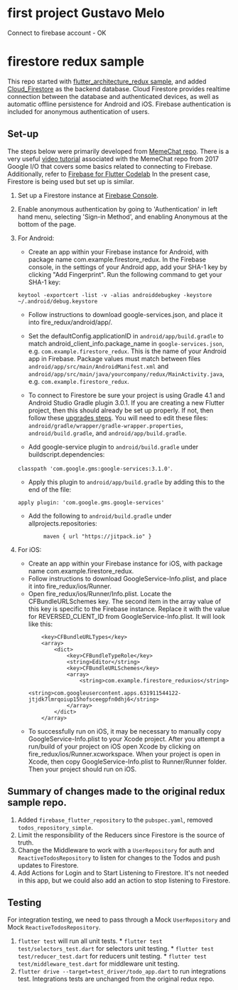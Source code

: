 # first project Gustavo Melo
Connect to firebase account - OK

# firestore redux sample

This repo started with [flutter_architecture_redux sample](https://github.com/brianegan/flutter_architecture_samples/blob/master/redux/README.md),
and added [Cloud_Firestore](https://firebase.google.com/docs/firestore/) as the backend database. Cloud Firestore
provides realtime connection between the database and authenticated devices, as well as automatic offline
persistence for Android and iOS. Firebase authentication is included for anonymous authentication of users.

## Set-up

The steps below were primarily developed from [MemeChat repo](https://github.com/efortuna/memechat/blob/master/README.md).
There is a very useful [video tutorial](https://www.youtube.com/watch?v=w2TcYP8qiRI) associated with the MemeChat
repo from 2017 Google I/O that covers some basics related to connecting to Firebase. Additionally, refer to
[Firebase for Flutter Codelab](https://codelabs.developers.google.com/codelabs/flutter-firebase/index.html?index=..%2F..%2Findex#0)
In the present case, Firestore is being used but set up is similar.

1) Set up a Firestore instance at [Firebase Console](https://console.firebase.google.com/).

2) Enable anonymous authentication by going to 'Authentication' in left hand menu, selecting
'Sign-in Method', and enabling Anonymous at the bottom of the page.

3) For Android:

    - Create an app within your Firebase instance for Android, with package name com.example.firestore_redux.
    In the Firebase console, in the settings of your Android app, add your SHA-1 key by clicking "Add Fingerprint".
    Run the following command to get your SHA-1 key:

    `keytool -exportcert -list -v -alias androiddebugkey -keystore ~/.android/debug.keystore`
    - Follow instructions to download google-services.json, and place it into fire_redux/android/app/.
    - Set the defaultConfig.applicationID in `android/app/build.gradle` to match
    android_client_info.package_name in `google-services.json`, e.g. `com.example.firestore_redux`.
    This is the name of your Android app in Firebase.
    Package values must match between files `android/app/src/main/AndroidManifest.xml` and
    `android/app/src/main/java/yourcompany/redux/MainActivity.java`, e.g. `com.example.firestore_redux`.

    - To connect to Firestore be sure your project is using Gradle 4.1 and Android Studio Gradle plugin 3.0.1.
    If you are creating a new Flutter project, then this should already be set up properly.
    If not, then follow these
    [upgrades steps](https://github.com/flutter/flutter/wiki/Updating-Flutter-projects-to-Gradle-4.1-and-Android-Studio-Gradle-plugin-3.0.1).
    You will need to edit these files: `android/gradle/wrapper/gradle-wrapper.properties`,
    `android/build.gradle`, and `android/app/build.gradle`.

    - Add google-service plugin to `android/build.gradle` under buildscript.dependencies:

    `classpath 'com.google.gms:google-services:3.1.0'`.

    - Apply this plugin to `android/app/build.gradle` by adding this to the end of the file:

    `apply plugin: 'com.google.gms.google-services'`

    - Add the following to `android/build.gradle` under allprojects.repositories:

    `        maven {
                 url "https://jitpack.io"
             }`

4) For iOS:

    - Create an app within your Firebase instance for iOS, with package name com.example.firestore_redux.
    - Follow instructions to download GoogleService-Info.plist, and place it into fire_redux/ios/Runner.
    - Open fire_redux/ios/Runner/Info.plist. Locate the CFBundleURLSchemes key.
    The second item in the array value of this key is specific to the Firebase instance.
    Replace it with the value for REVERSED_CLIENT_ID from GoogleService-Info.plist. It will look like this:
        ```$xslt
            <key>CFBundleURLTypes</key>
            <array>
                <dict>
                    <key>CFBundleTypeRole</key>
                    <string>Editor</string>
                    <key>CFBundleURLSchemes</key>
                    <array>
                        <string>com.example.firestore_reduxios</string>
                        <string>com.googleusercontent.apps.631911544122-jtjdk7lmrqoiup15hofsceegpfn0dhj6</string>
                    </array>
                </dict>
            </array>
        ```
    - To successfully run on iOS, it may be necessary to manually copy GoogleService-Info.plist
    to your Xcode project. After you attempt a run/build of your project on iOS open Xcode by
    clicking on fire_redux/ios/Runner.xcworkspace. When your project is open in Xcode, then copy
    GoogleService-Info.plist to Runner/Runner folder. Then your project should run on iOS.


## Summary of changes made to the original redux sample repo.

  1. Added `firebase_flutter_repository` to the `pubspec.yaml`, removed `todos_repository_simple`.
  2. Limit the responsibility of the Reducers since Firestore is the source of truth.
  3. Change the Middleware to work with a `UserRepository` for auth and `ReactiveTodosRepository` to listen for changes to the Todos and push updates to Firestore.
  4. Add Actions for Login and to Start Listening to Firestore. It's not needed in this app, but we could also add an action to stop listening to Firestore.

## Testing

For integration testing, we need to pass through a Mock `UserRepository` and Mock `ReactiveTodosRepository`.

  1. `flutter test` will run all unit tests.
    * `flutter test test/selectors_test.dart` for selectors unit testing.
    * `flutter test test/reducer_test.dart` for reducers unit testing.
    * `flutter test test/middleware_test.dart` for middleware unit testing.
  2. `flutter drive --target=test_driver/todo_app.dart` to run integrations test. Integrations tests are unchanged from the original redux repo.
